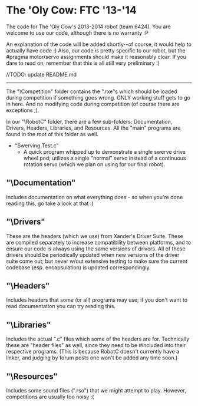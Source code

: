 The 'Oly Cow: FTC '13-'14
=========================

The code for The 'Oly Cow's 2013-2014 robot (team 6424). You are welcome to use our code, although there is no warranty :P

An explanation of the code will be added shortly--of course, it would help to actually have code :)
Also, our code is pretty specific to our robot, but the #pragma motor/servo assignments should make it reasonably clear.
If you dare to read on, remember that this is all still very preliminary :)

//TODO: update README.md

-------------------------
The "\Competition\" folder contains the ".rxe"s which should be loaded during competition if something goes wrong.
ONLY working stuff gets to go in here. And no modifying code during competition (of course there are exceptions ;).

In our "\RobotC\" folder, there are a few sub-folders: Documentation, Drivers, Headers, Libraries, and Resources.
All the "main" programs are found in the root of this folder as well.

- "Swerving Test.c"
	- A quick program whipped up to demonstrate a single swerve drive wheel pod; utilizes a single "normal" servo
	  instead of a continuous rotation servo (which we plan on using for our final robot).

## "\Documentation\"
Includes documentation on what everything does -  so when you're done reading this, go take a look at that :)

## "\Drivers\"
These are the headers (which we use) from Xander's Driver Suite. These are compiled separately to increase compatibility
between platforms, and to ensure our code is always using the same versions of drivers. All of these drivers should be
periodically updated when new versions of the driver suite come out; but never w/out extensive testing to make sure the
current codebase (esp. encapsulation) is updated correspondingly.

## "\Headers\"
Includes headers that some (or all) programs may use; if you don't want to read documentation you can try reading this.

## "\Libraries\"
Includes the actual ".c" files which some of the headers are for. Technically these are "header files" as well, since they
need to be #included into their respective programs. (This is because RobotC doesn't currently have a linker, and judging
by forum posts one won't be added any time soon.)

## "\Resources\"
Includes some sound files (".rso") that we might attempt to play. However, competitions are usually too noisy :(
